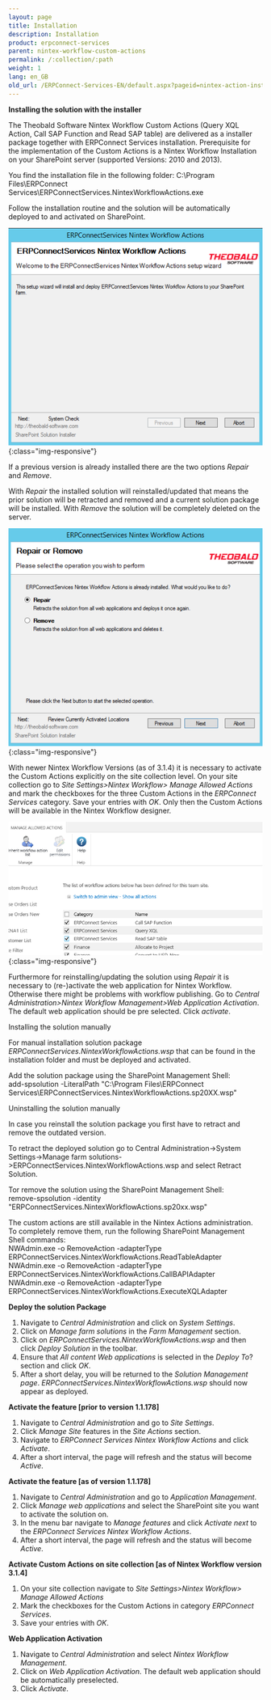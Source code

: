 ```yaml
---
layout: page
title: Installation
description: Installation
product: erpconnect-services
parent: nintex-workflow-custom-actions
permalink: /:collection/:path
weight: 1
lang: en_GB
old_url: /ERPConnect-Services-EN/default.aspx?pageid=nintex-action-installation
---
```


**Installing the solution with the installer**

The Theobald Software Nintex Workflow Custom Actions (Query XQL Action, Call SAP Function and Read SAP table) are delivered as a 
installer package together with ERPConnect Services installation. Prerequisite for the implementation of the Custom Actions is a Nintex Workflow Installation on your SharePoint server (supported Versions: 2010 and 2013). 

You find the installation file in the following folder: 
C:\Program Files\ERPConnect Services\ERPConnectServices.NintexWorkflowActions.exe

Follow the installation routine and the solution will be automatically deployed to and activated on SharePoint.


![ECS-Nintex-WorkflowAction_Installation1](/img/content/ECS-Nintex-WorkflowAction_Installation1.png){:class="img-responsive"}

If a previous version is already installed there are the two options *Repair* and *Remove*.

With *Repair* the installed solution will reinstalled/updated that means the prior solution will be retracted and removed and a current solution package will be installed. With *Remove* the solution will be completely deleted on the server.

![ECS-Nintex-WorkflowAction_Installation2](/img/content/ECS-Nintex-WorkflowAction_Installation2.png){:class="img-responsive"}

With newer Nintex Workflow Versions (as of 3.1.4) it is necessary to activate the Custom Actions explicitly on the site collection level. On your site collection go to *Site Settings>Nintex Workflow> Manage Allowed Actions* and mark the checkboxes for the three Custom Actions in the *ERPConnect Services* category. Save your entries with *OK*. Only then the Custom Actions will be available in the Nintex Workflow designer. 

![ECS-Nintex-WorkflowAction_Installation3](/img/content/ECS-Nintex-WorkflowAction_Installation3.png){:class="img-responsive"}

Furthermore for reinstalling/updating the solution using *Repair* it is necessary to (re-)activate the web application for Nintex Workflow. Otherwise there might be problems with workflow publishing. Go to *Central Administration>Nintex Workflow Management>Web Application Activation*. The default web application should be pre selected. Click *activate*.

Installing the solution manually
            
For manual installation solution package *ERPConnectServices.NintexWorkflowActions.wsp* that can be found in the installation folder and must be deployed and activated. 

Add the solution package using the SharePoint Management Shell:<br>
add-spsolution -LiteralPath "C:\Program Files\ERPConnect Services\ERPConnectServices.NintexWorkflowActions.sp20XX.wsp"   

Uninstalling the solution manually

In case you reinstall the solution package you first have to retract and remove the outdated version. 

To retract the deployed solution go to Central Administration->System Settings->Manage farm solutions->ERPConnectServices.NintexWorkflowActions.wsp and select Retract Solution. 

Tor remove the solution using the SharePoint Management Shell:<br>
remove-spsolution -identity "ERPConnectServices.NintexWorkflowActions.sp20xx.wsp"

The custom actions are still available in the Nintex Actions administration. To completely remove them, run the following SharePoint Management Shell commands:<br> 
NWAdmin.exe -o RemoveAction -adapterType ERPConnectServices.NintexWorkflowActions.ReadTableAdapter<br>
NWAdmin.exe -o RemoveAction -adapterType ERPConnectServices.NintexWorkflowActions.CallBAPIAdapter<br>
NWAdmin.exe -o RemoveAction -adapterType ERPConnectServices.NintexWorkflowActions.ExecuteXQLAdapter

**Deploy the solution Package**

1. Navigate to *Central Administration* and click on *System Settings*.
2. Click on *Manage farm solutions* in the *Farm Management* section.
3. Click on *ERPConnectServices.NintexWorkflowActions.wsp* and then click *Deploy Solution* in the toolbar.
4. Ensure that *All content Web applications* is selected in the *Deploy To*? section and click *OK*.
5. After a short delay, you will be returned to the *Solution Management page*. 
   *ERPConnectServices.NintexWorkflowActions.wsp* should now appear as deployed.


**Activate the feature [prior to version 1.1.178]** 

1. Navigate to *Central Administration* and go to *Site Settings*.
2. Click *Manage Site* features in the *Site Actions* section.
3. Navigate to *ERPConnect Services Nintex Workflow Actions* and click *Activate*.
4. After a short interval, the page will refresh and the status will become *Active*.

            
**Activate the feature [as of version 1.1.178]** 

1. Navigate to *Central Administration* and go to *Application Management*.
2. Click *Manage web applications* and select the SharePoint site you want to activate the solution on.
3. In the menu bar navigate to *Manage features* and click *Activate next* to the *ERPConnect Services Nintex Workflow Actions*.
4. After a short interval, the page will refresh and the status will become *Active*.                  
            
**Activate Custom Actions on site collection [as of Nintex Workflow version 3.1.4]**

1. On your site collection navigate to *Site Settings>Nintex Workflow> Manage Allowed Actions*
2. Mark the  checkboxes for the Custom Actions in category *ERPConnect Services*. 
3. Save your entries with *OK*.


**Web Application Activation**        

1. Navigate to *Central Administration* and select *Nintex Workflow Management*.
2. Click on *Web Application Activation*. The default web application should be automatically preselected. 
3. Click *Activate*.